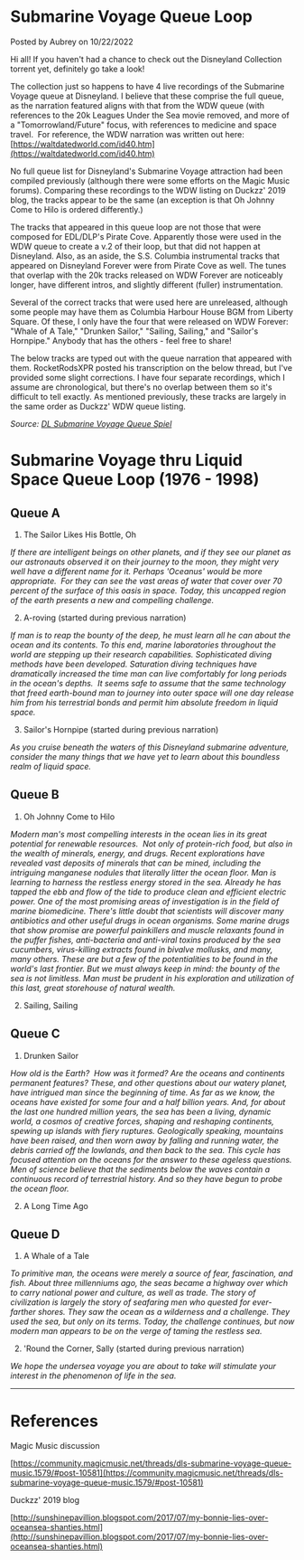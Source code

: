 # Submarine Voyage Queue Loop

Posted by Aubrey on 10/22/2022

Hi all! If you haven't had a chance to check out the Disneyland Collection torrent yet, definitely go take a look!

The collection just so happens to have 4 live recordings of the Submarine Voyage queue at Disneyland. I believe that these comprise the full queue, as the narration featured aligns with that from the WDW queue (with references to the 20k Leagues Under the Sea movie removed, and more of a "Tomorrowland/Future" focus, with references to medicine and space travel.  For reference, the WDW narration was written out here: [https://waltdatedworld.com/id40.htm](https://waltdatedworld.com/id40.htm)

No full queue list for Disneyland's Submarine Voyage attraction had been compiled previously (although there were some efforts on the Magic Music forums). Comparing these recordings to the WDW listing on Duckzz' 2019 blog, the tracks appear to be the same (an exception is that Oh Johnny Come to Hilo is ordered differently.)

The tracks that appeared in this queue loop are not those that were composed for EDL/DLP's Pirate Cove. Apparently those were used in the WDW queue to create a v.2 of their loop, but that did not happen at Disneyland. Also, as an aside, the S.S. Columbia instrumental tracks that appeared on Disneyland Forever were from Pirate Cove as well. The tunes that overlap with the 20k tracks released on WDW Forever are noticeably longer, have different intros, and slightly different (fuller) instrumentation.

Several of the correct tracks that were used here are unreleased, although some people may have them as Columbia Harbour House BGM from Liberty Square. Of these, I only have the four that were released on WDW Forever: "Whale of A Tale," "Drunken Sailor," "Sailing, Sailing," and "Sailor's Hornpipe." Anybody that has the others - feel free to share!

The below tracks are typed out with the queue narration that appeared with them. RocketRodsXPR posted his transcription on the below thread, but I've provided some slight corrections. I have four separate recordings, which I assume are chronological, but there's no overlap between them so it's difficult to tell exactly. As mentioned previously, these tracks are largely in the same order as Duckzz' WDW queue listing.

*Source: [DL Submarine Voyage Queue Spiel](https://mousebits.com/smf/index.php?topic=5666.msg61042#msg61042)*

# **Submarine Voyage thru Liquid Space Queue Loop (1976 - 1998)**

## **Queue A**

1. The Sailor Likes His Bottle, Oh

*If there are intelligent beings on other planets, and if they see our planet as our astronauts observed it on their journey to the moon, they might very well have a different name for it. Perhaps 'Oceanus' would be more appropriate.  For they can see the vast areas of water that cover over 70 percent of the surface of this oasis in space. Today, this uncapped region of the earth presents a new and compelling challenge.*

2. A-roving (started during previous narration)

*If man is to reap the bounty of the deep, he must learn all he can about the ocean and its contents. To this end, marine laboratories throughout the world are stepping up their research capabilities. Sophisticated diving methods have been developed. Saturation diving techniques have dramatically increased the time man can live comfortably for long periods in the ocean's depths.  It seems safe to assume that the same technology that freed earth-bound man to journey into outer space will one day release him from his terrestrial bonds and permit him absolute freedom in liquid space.*

3. Sailor's Hornpipe (started during previous narration)

*As you cruise beneath the waters of this Disneyland submarine adventure, consider the many things that we have yet to learn about this boundless realm of liquid space.*

## **Queue B**

1. Oh Johnny Come to Hilo

*Modern man's most compelling interests in the ocean lies in its great potential for renewable resources.  Not only of protein-rich food, but also in the wealth of minerals, energy, and drugs. Recent explorations have revealed vast deposits of minerals that can be mined, including the intriguing manganese nodules that literally litter the ocean floor. Man is learning to harness the restless energy stored in the sea. Already he has tapped the ebb and flow of the tide to produce clean and efficient electric power. One of the most promising areas of investigation is in the field of marine biomedicine. There's little doubt that scientists will discover many antibiotics and other useful drugs in ocean organisms. Some marine drugs that show promise are powerful painkillers and muscle relaxants found in the puffer fishes, anti-bacteria and anti-viral toxins produced by the sea cucumbers, virus-killing extracts found in bivalve mollusks, and many, many others. These are but a few of the potentialities to be found in the world's last frontier. But we must always keep in mind: the bounty of the sea is not limitless. Man must be prudent in his exploration and utilization of this last, great storehouse of natural wealth.*

2. Sailing, Sailing

## **Queue C**

1. Drunken Sailor

*How old is the Earth?  How was it formed? Are the oceans and continents permanent features? These, and other questions about our watery planet, have intrigued man since the beginning of time. As far as we know, the oceans have existed for some four and a half billion years. And, for about the last one hundred million years, the sea has been a living, dynamic world, a cosmos of creative forces, shaping and reshaping continents, spewing up islands with fiery ruptures. Geologically speaking, mountains have been raised, and then worn away by falling and running water, the debris carried off the lowlands, and then back to the sea. This cycle has focused attention on the oceans for the answer to these ageless questions. Men of science believe that the sediments below the waves contain a continuous record of terrestrial history. And so they have begun to probe the ocean floor.*

2. A Long Time Ago

## **Queue D**

1. A Whale of a Tale

*To primitive man, the oceans were merely a source of fear, fascination, and fish. About three millenniums ago, the seas became a highway over which to carry national power and culture, as well as trade. The story of civilization is largely the story of seafaring men who quested for ever-farther shores. They saw the ocean as a wilderness and a challenge. They used the sea, but only on its terms. Today, the challenge continues, but now modern man appears to be on the verge of taming the restless sea.*

2. 'Round the Corner, Sally (started during previous narration)

*We hope the undersea voyage you are about to take will stimulate your interest in the phenomenon of life in the sea.*

---

# **References**

Magic Music discussion

[https://community.magicmusic.net/threads/dls-submarine-voyage-queue-music.1579/#post-10581](https://community.magicmusic.net/threads/dls-submarine-voyage-queue-music.1579/#post-10581)

Duckzz' 2019 blog

[http://sunshinepavillion.blogspot.com/2017/07/my-bonnie-lies-over-oceansea-shanties.html](http://sunshinepavillion.blogspot.com/2017/07/my-bonnie-lies-over-oceansea-shanties.html)